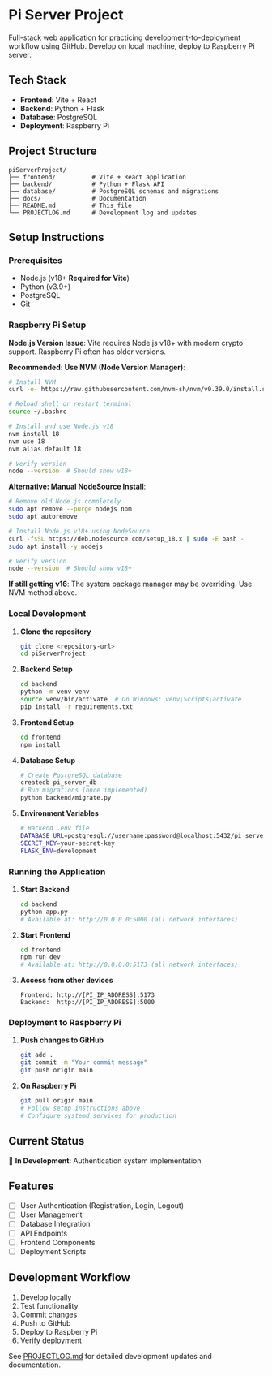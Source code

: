 # Pi Server Project

Full-stack web application for practicing development-to-deployment workflow using GitHub. Develop on local machine, deploy to Raspberry Pi server.

## Tech Stack

- **Frontend**: Vite + React
- **Backend**: Python + Flask
- **Database**: PostgreSQL
- **Deployment**: Raspberry Pi

## Project Structure

```
piServerProject/
├── frontend/          # Vite + React application
├── backend/           # Python + Flask API
├── database/          # PostgreSQL schemas and migrations
├── docs/              # Documentation
├── README.md          # This file
└── PROJECTLOG.md      # Development log and updates
```

## Setup Instructions

### Prerequisites

- Node.js (v18+ **Required for Vite**)
- Python (v3.9+)
- PostgreSQL
- Git

### Raspberry Pi Setup

**Node.js Version Issue**: Vite requires Node.js v18+ with modern crypto support. Raspberry Pi often has older versions.

**Recommended: Use NVM (Node Version Manager)**:
```bash
# Install NVM
curl -o- https://raw.githubusercontent.com/nvm-sh/nvm/v0.39.0/install.sh | bash

# Reload shell or restart terminal
source ~/.bashrc

# Install and use Node.js v18
nvm install 18
nvm use 18
nvm alias default 18

# Verify version
node --version  # Should show v18+
```

**Alternative: Manual NodeSource Install**:
```bash
# Remove old Node.js completely
sudo apt remove --purge nodejs npm
sudo apt autoremove

# Install Node.js v18+ using NodeSource
curl -fsSL https://deb.nodesource.com/setup_18.x | sudo -E bash -
sudo apt install -y nodejs

# Verify version
node --version  # Should show v18+
```

**If still getting v16**: The system package manager may be overriding. Use NVM method above.

### Local Development

1. **Clone the repository**
   ```bash
   git clone <repository-url>
   cd piServerProject
   ```

2. **Backend Setup**
   ```bash
   cd backend
   python -m venv venv
   source venv/bin/activate  # On Windows: venv\Scripts\activate
   pip install -r requirements.txt
   ```

3. **Frontend Setup**
   ```bash
   cd frontend
   npm install
   ```

4. **Database Setup**
   ```bash
   # Create PostgreSQL database
   createdb pi_server_db
   # Run migrations (once implemented)
   python backend/migrate.py
   ```

5. **Environment Variables**
   ```bash
   # Backend .env file
   DATABASE_URL=postgresql://username:password@localhost:5432/pi_server_db
   SECRET_KEY=your-secret-key
   FLASK_ENV=development
   ```

### Running the Application

1. **Start Backend**
   ```bash
   cd backend
   python app.py
   # Available at: http://0.0.0.0:5000 (all network interfaces)
   ```

2. **Start Frontend**
   ```bash
   cd frontend
   npm run dev
   # Available at: http://0.0.0.0:5173 (all network interfaces)
   ```

3. **Access from other devices**
   ```
   Frontend: http://[PI_IP_ADDRESS]:5173
   Backend:  http://[PI_IP_ADDRESS]:5000
   ```

### Deployment to Raspberry Pi

1. **Push changes to GitHub**
   ```bash
   git add .
   git commit -m "Your commit message"
   git push origin main
   ```

2. **On Raspberry Pi**
   ```bash
   git pull origin main
   # Follow setup instructions above
   # Configure systemd services for production
   ```

## Current Status

🚧 **In Development**: Authentication system implementation

## Features

- [ ] User Authentication (Registration, Login, Logout)
- [ ] User Management
- [ ] Database Integration
- [ ] API Endpoints
- [ ] Frontend Components
- [ ] Deployment Scripts

## Development Workflow

1. Develop locally
2. Test functionality
3. Commit changes
4. Push to GitHub
5. Deploy to Raspberry Pi
6. Verify deployment

See [PROJECTLOG.md](./PROJECTLOG.md) for detailed development updates and documentation.
